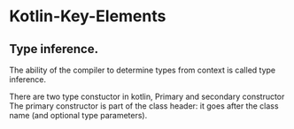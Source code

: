 # Kotlin-Key-Elements


## Type inference.

The ability of the compiler to determine types from context is called type inference.

There are two type constuctor in kotlin, Primary and secondary constructor 
 The primary constructor is part of the class header: it goes after the class name (and optional type parameters).
